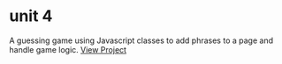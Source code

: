 # unit 4
A guessing game using Javascript classes to add phrases to a page and handle game logic.
<a href="https://ark20.github.io/guessinggame/">View Project</a>
